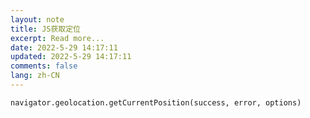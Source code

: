 ```yaml
---
layout: note
title: JS获取定位
excerpt: Read more...
date: 2022-5-29 14:17:11
updated: 2022-5-29 14:17:11
comments: false
lang: zh-CN
---
```


`navigator.geolocation.getCurrentPosition(success, error, options)`
  